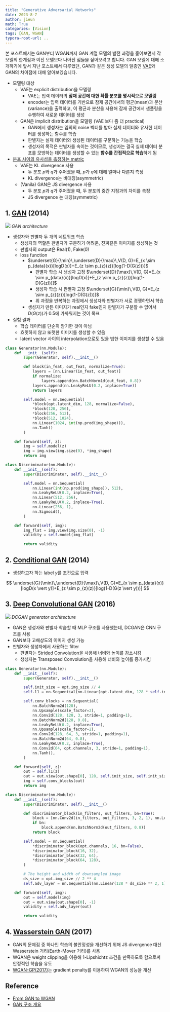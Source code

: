 ```yaml
---
title: "Generative Adversarial Networks"
date: 2023-8-7
author: jieun
math: True
categories: [Vision]
tags: [GAN, WGAN]
typora-root-url: ..
---
```


본 포스트에서는 GAN부터 WGAN까지 GAN 계열 모델의 발전 과정을 훑어보면서 각 모델의 한계점과 이전 모델보다 나아진 점들을 짚어보려고 합니다. GAN 모델에 대해 소개하기에 앞서 지난 포스트에서 다루었던, GAN과 같은 생성 모델의 일종인 [VAE](https://jieun121070.github.io/posts/Variational-Autoencoder(VAE)/)와 GAN의 차이점에 대해 알아보겠습니다.

- 모델링 대상
  - VAE는 explicit distribution을 모델링
    - VAE는 입력 데이터의 **잠재 공간에 대한 확률 분포를 명시적으로 모델링**
    - encoder는 입력 데이터를 기반으로 잠재 공간에서의 평균(mean)과 분산(variance)을 출력하고, 이 평균과 분산을 사용해 잠재 공간에서 샘플링을 수행하여 새로운 데이터를 생성
  - GAN은 implicit distribution을 모델링 (VAE 보다 좀 더 practical)
    - GAN에서 생성자는 임의의 noise 벡터를 받아 실제 데이터와 유사한 데이터를 생성하는 함수를 학습
    - 판별자는 실제 데이터와 생성된 데이터를 구분하는 기능을 학습
    - 생성자의 목적은 판별자를 속이는 것이므로, 생성자는 결국 실제 데이터 분포를 모방하는 데이터를 생성할 수 있는 **함수를 간접적으로 학습**하게 됨
- [분포 사이의 유사성을 측정하는 metric](https://jieun121070.github.io/posts/%EB%B6%84%ED%8F%AC-%EA%B0%84%EC%9D%98-%EA%B1%B0%EB%A6%AC%EB%A5%BC-%EC%B8%A1%EC%A0%95%ED%95%98%EB%8A%94-%EB%B0%A9%EB%B2%95%EB%93%A4/)
  - VAE는 KL divergence 사용
    - 두 분포 $p$와 $q$가 주어졌을 때, $p$가 $q$에 대해 얼마나 다른지 측정
    - KL divergence는 비대칭(asymmetric)
  - (Vanila) GAN은 JS divergence 사용
    - 두 분포 $p$과 $q$가 주어졌을 때, 두 분포의 중간 지점과의 차이를 측정
    - JS divergence 는 대칭(symmetric)

## 1. [GAN](https://arxiv.org/pdf/1406.2661.pdf) (2014)

![](/assets/img/gan/gan.png)
_GAN architecture_

- 생성자와 판별자 두 개의 네트워크 학습
  - 생성자의 역할은 판별자가 구분하기 어려운, 진짜같은 이미지를 생성하는 것
  - 판별자의 output은 Real(1), Fake(0)
  - loss function
    - $\underset{G}{\min}\,\underset{D}{\max}\,V(D, G)=E_{x \sim p_{data}(x)}[logD(x)]+E_{z \sim p_{z}(z)}[log(1-D(G(z)))]$
      - 판별자 학습 시 생성자 고정 $\underset{D}{\max}\,V(D, G)=E_{x \sim p_{data}(x)}[logD(x)]+E_{z \sim p_{z}(z)}[log(1-D(G(z)))]$
      - 생성자 학습 시 판별자 고정
        $\underset{G}{\min}\,V(D, G)=E_{z \sim p_{z}(z)}[log(1-D(G(z)))]$
      - 위 과정을 반복하는 과정에서 생성자와 판별자가 서로 경쟁하면서 학습
    - 생성자가 만든 이미지가 real인지 fake인지 판별자가 구분할 수 없어서 $D(G(z))$가 0.5에 가까워지는 것이 목표
- 실험 결과
  - 학습 데이터를 단순히 암기한 것이 아님
  - 흐릿하지 않고 또렷한 이미지를 생성할 수 있음
  - latent vector 사이의 interpolation으로도 있을 법한 이미지를 생성할 수 있음

```python
class Generator(nn.Module):
    def __init__(self):
        super(Generator, self).__init__()

        def block(in_feat, out_feat, normalize=True):
            layers = [nn.Linear(in_feat, out_feat)]
            if normalize:
                layers.append(nn.BatchNorm1d(out_feat, 0.8))
            layers.append(nn.LeakyReLU(0.2, inplace=True))
            return layers

        self.model = nn.Sequential(
            *block(opt.latent_dim, 128, normalize=False),
            *block(128, 256),
            *block(256, 512),
            *block(512, 1024),
            nn.Linear(1024, int(np.prod(img_shape))),
            nn.Tanh()
        )

    def forward(self, z):
        img = self.model(z)
        img = img.view(img.size(0), *img_shape)
        return img

class Discriminator(nn.Module):
    def __init__(self):
        super(Discriminator, self).__init__()

        self.model = nn.Sequential(
            nn.Linear(int(np.prod(img_shape)), 512),
            nn.LeakyReLU(0.2, inplace=True),
            nn.Linear(512, 256),
            nn.LeakyReLU(0.2, inplace=True),
            nn.Linear(256, 1),
            nn.Sigmoid(),
        )

    def forward(self, img):
        img_flat = img.view(img.size(0), -1)
        validity = self.model(img_flat)

        return validity
```

## 2. [Conditional GAN](https://arxiv.org/pdf/1411.1784.pdf) (2014)

- 생성하고자 하는 label $y$를 조건으로 입력

$$ \underset{G}{\min}\,\underset{D}{\max}\,V(D, G)=E_{x \sim p_{data}(x)}[logD(x \vert y)]+E_{z \sim p_{z}(z)}[log(1-D(G(z \vert y)))] $$

## 3. [Deep Convolutional GAN](https://arxiv.org/pdf/1511.06434.pdf) (2016)

![](/assets/img/gan/dcgan.png)
_DCGAN generator architecture_

- GAN은 생성자와 판별자 학습할 때 MLP 구조를 사용했는데, DCGAN은 CNN 구조를 사용
- GAN보다 고해상도의 이미지 생성 가능
- 판별자와 생성자에서 사용하는 filter
    - 판별자는 Strided Convolution을 사용해 너비와 높이를 감소시킴
    - 생성자는 Transposed Convolution을 사용해 너비와 높이를 증가시킴

```python
class Generator(nn.Module):
    def __init__(self):
        super(Generator, self).__init__()

        self.init_size = opt.img_size // 4
        self.l1 = nn.Sequential(nn.Linear(opt.latent_dim, 128 * self.init_size ** 2))

        self.conv_blocks = nn.Sequential(
            nn.BatchNorm2d(128),
            nn.Upsample(scale_factor=2),
            nn.Conv2d(128, 128, 3, stride=1, padding=1),
            nn.BatchNorm2d(128, 0.8),
            nn.LeakyReLU(0.2, inplace=True),
            nn.Upsample(scale_factor=2),
            nn.Conv2d(128, 64, 3, stride=1, padding=1),
            nn.BatchNorm2d(64, 0.8),
            nn.LeakyReLU(0.2, inplace=True),
            nn.Conv2d(64, opt.channels, 3, stride=1, padding=1),
            nn.Tanh(),
        )

    def forward(self, z):
        out = self.l1(z)
        out = out.view(out.shape[0], 128, self.init_size, self.init_size)
        img = self.conv_blocks(out)
        return img

class Discriminator(nn.Module):
    def __init__(self):
        super(Discriminator, self).__init__()

        def discriminator_block(in_filters, out_filters, bn=True):
            block = [nn.Conv2d(in_filters, out_filters, 3, 2, 1), nn.LeakyReLU(0.2, inplace=True), nn.Dropout2d(0.25)]
            if bn:
                block.append(nn.BatchNorm2d(out_filters, 0.8))
            return block

        self.model = nn.Sequential(
            *discriminator_block(opt.channels, 16, bn=False),
            *discriminator_block(16, 32),
            *discriminator_block(32, 64),
            *discriminator_block(64, 128),
        )

        # The height and width of downsampled image
        ds_size = opt.img_size // 2 ** 4
        self.adv_layer = nn.Sequential(nn.Linear(128 * ds_size ** 2, 1), nn.Sigmoid())

    def forward(self, img):
        out = self.model(img)
        out = out.view(out.shape[0], -1)
        validity = self.adv_layer(out)

        return validity
```

## 4. [Wasserstein GAN](https://arxiv.org/pdf/1701.07875.pdf) (2017)

- GAN의 문제점 중 하나인 학습의 불안정성을 개선하기 위해 JS divergence 대신 Wasserstein 거리(Earth-Mover 거리)를 사용
- WGAN은 weight clipping을 이용해 1-Lipshichtz 조건을 만족하도록 함으로써 안정적인 학습을 유도
- [WGAN-GP(2017)](https://arxiv.org/pdf/1704.00028.pdf)는 gradient penalty를 이용하여 WGAN의 성능을 개선

## Reference
- [From GAN to WGAN](https://lilianweng.github.io/posts/2017-08-20-gan/)
- [GAN 구조 개요](https://developers.google.com/machine-learning/gan/gan_structure?hl=ko)
